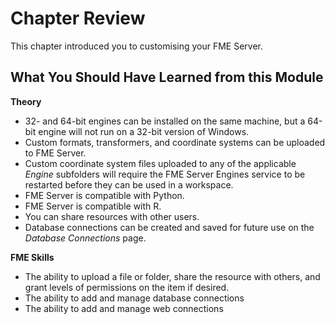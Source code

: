 # Chapter Review #

This chapter introduced you to customising your FME Server.

## What You Should Have Learned from this Module ##

**Theory**

- 32- and 64-bit engines can be installed on the same machine, but a 64-bit engine will not run on a 32-bit version of Windows.
- Custom formats, transformers, and coordinate systems can be uploaded to FME Server.
- Custom coordinate system files uploaded to any of the applicable *Engine* subfolders will require the FME Server Engines service to be restarted before they can be used in a workspace.
- FME Server is compatible with Python.
- FME Server is compatible with R.
- You can share resources with other users.
- Database connections can be created and saved for future use on the *Database Connections* page.

**FME Skills**

- The ability to upload a file or folder, share the resource with others, and grant levels of permissions on the item if desired.
- The ability to add and manage database connections
- The ability to add and manage web connections

